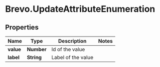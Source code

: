 # Brevo.UpdateAttributeEnumeration

## Properties
Name | Type | Description | Notes
------------ | ------------- | ------------- | -------------
**value** | **Number** | Id of the value | 
**label** | **String** | Label of the value | 


